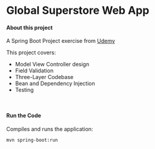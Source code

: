 # Global Superstore Web App

#### About this project

A Spring Boot Project exercise from [Udemy](https://www.udemy.com/course/the-complete-spring-boot-development-bootcamp/)

This project covers:

- Model View Controller design
- Field Validation
- Three-Layer Codebase
- Bean and Dependency Injection
- Testing

<br>

#### Run the Code

Compiles and runs the application:

```
mvn spring-boot:run
```